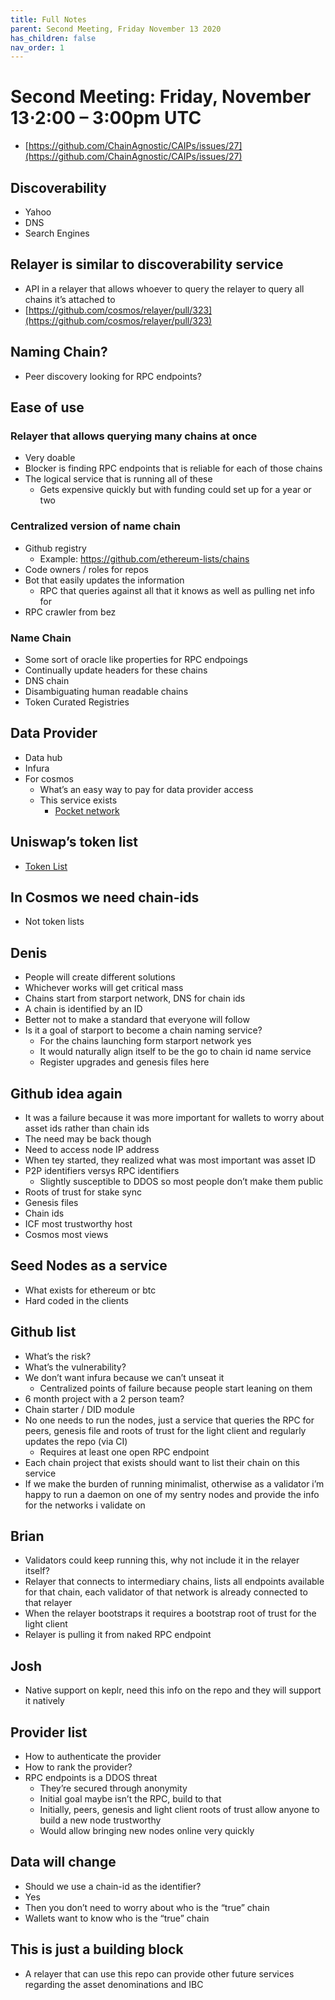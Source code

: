 ```yaml
---
title: Full Notes
parent: Second Meeting, Friday November 13 2020
has_children: false
nav_order: 1
---
```


# **Second Meeting: Friday, November 13⋅2:00 – 3:00pm UTC**

- [https://github.com/ChainAgnostic/CAIPs/issues/27](https://github.com/ChainAgnostic/CAIPs/issues/27)

## Discoverability

- Yahoo
- DNS
- Search Engines

## Relayer is similar to discoverability service

- API in a relayer that allows whoever to query the relayer to query all chains it’s attached to
- [https://github.com/cosmos/relayer/pull/323](https://github.com/cosmos/relayer/pull/323)

## Naming Chain?

- Peer discovery looking for RPC endpoints?

## Ease of use

### Relayer that allows querying many chains at once

- Very doable
- Blocker is finding RPC endpoints that is reliable for each of those chains
- The logical service that is running all of these
    - Gets expensive quickly but with funding could set up for a year or two

### Centralized version of name chain

- Github registry
    - Example: https://github.com/ethereum-lists/chains
- Code owners / roles for repos
- Bot that easily updates the information
    - RPC that queries against all that it knows as well as pulling net info for
- RPC crawler from bez

### Name Chain

- Some sort of oracle like properties for RPC endpoings
- Continually update headers for these chains
- DNS chain
- Disambiguating human readable chains
- Token Curated Registries

## Data Provider

- Data hub
- Infura
- For cosmos
    - What’s an easy way to pay for data provider access
    - This service exists
        - [Pocket network](https://www.pokt.network/)

## Uniswap’s token list

- [Token List](https://tokenlists.org/)

## In Cosmos we need chain-ids

- Not token lists

## Denis

- People will create different solutions
- Whichever works will get critical mass
- Chains start from starport network, DNS for chain ids
- A chain is identified by an ID
- Better not to make a standard that everyone will follow
- Is it a goal of starport to become a chain naming service?
    - For the chains launching form starport network yes
    - It would naturally align itself to be the go to chain id name service
    - Register upgrades and genesis files here

## Github idea again

- It was a failure because it was more important for wallets to worry about asset ids rather than chain ids
- The need may be back though
- Need to access node IP address
- When tey started, they realized what was most important was asset ID
- P2P identifiers versys RPC identifiers
    - Slightly susceptible to DDOS so most people don’t make them public
- Roots of trust for stake sync
- Genesis files
- Chain ids
- ICF most trustworthy host
- Cosmos most views

## Seed Nodes as a service

- What exists for ethereum or btc
- Hard coded in the clients

## Github list

- What’s the risk?
- What’s the vulnerability?
- We don’t want infura because we can’t unseat it
    - Centralized points of failure because people start leaning on them
- 6 month project with a 2 person team?
- Chain starter / DID module
- No one needs to run the nodes, just a service that queries the RPC for peers, genesis file and roots of trust for the light client and regularly updates the repo (via CI)
    - Requires at least one open RPC endpoint
- Each chain project that exists should want to list their chain on this service
- If we make the burden of running minimalist, otherwise as a validator i’m happy to run a daemon on one of my sentry nodes and provide the info for the networks i validate on

## Brian

- Validators could keep running this, why not include it in the relayer itself?
- Relayer that connects to intermediary chains, lists all endpoints available for that chain, each validator of that network is already connected to that relayer
- When the relayer bootstraps it requires a bootstrap root of trust for the light client
- Relayer is pulling it from naked RPC endpoint

## Josh

- Native support on keplr, need this info on the repo and they will support it natively

## Provider list

- How to authenticate the provider
- How to rank the provider?
- RPC endpoints is a DDOS threat
    - They’re secured through anonymity
    - Initial goal maybe isn’t the RPC, build to that
    - Initially, peers, genesis and light client roots of trust allow anyone to build a new node trustworthy
    - Would allow bringing new nodes online very quickly

## Data will change

- Should we use a chain-id as the identifier?
- Yes
- Then you don’t need to worry about who is the “true” chain
- Wallets want to know who is the “true” chain

## This is just a building block

- A relayer that can use this repo can provide other future services regarding the asset denominations and IBC